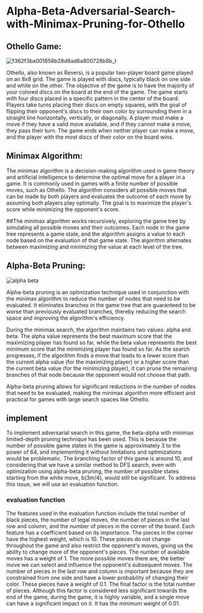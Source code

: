 # Alpha-Beta-Adversarial-Search-with-Minimax-Pruning-for-Othello
## Othello Game:

![f362f3ba001858b28d8ad6a800728b8b_t](https://github.com/peyman-paknezhad/Alpha-Beta-Adversarial-Search-with-Minimax-Pruning-for-Othello/assets/102018763/74f44875-27c5-45f9-ab3c-17e1f49c1ee5)

Othello, also known as Reversi, is a popular two-player board game played on an 8x8 grid. The game is played with discs, typically black on one side and white on the other. The objective of the game is to have the majority of your colored discs on the board at the end of the game. The game starts with four discs placed in a specific pattern in the center of the board. Players take turns placing their discs on empty squares, with the goal of flipping their opponent's discs to their own color by surrounding them in a straight line horizontally, vertically, or diagonally. A player must make a move if they have a valid move available, and if they cannot make a move, they pass their turn. The game ends when neither player can make a move, and the player with the most discs of their color on the board wins.

## Minimax Algorithm:
The minimax algorithm is a decision-making algorithm used in game theory and artificial intelligence to determine the optimal move for a player in a game. It is commonly used in games with a finite number of possible moves, such as Othello. The algorithm considers all possible moves that can be made by both players and evaluates the outcome of each move by assuming both players play optimally. The goal is to maximize the player's score while minimizing the opponent's score.

##The minimax algorithm works recursively, exploring the game tree by simulating all possible moves and their outcomes. Each node in the game tree represents a game state, and the algorithm assigns a value to each node based on the evaluation of that game state. The algorithm alternates between maximizing and minimizing the value at each level of the tree.

## Alpha-Beta Pruning:

![alpha beta](https://github.com/peyman-paknezhad/Alpha-Beta-Adversarial-Search-with-Minimax-Pruning-for-Othello/assets/102018763/ba4519a6-1247-487f-b32f-df3117d5beaf)

Alpha-beta pruning is an optimization technique used in conjunction with the minimax algorithm to reduce the number of nodes that need to be evaluated. It eliminates branches in the game tree that are guaranteed to be worse than previously evaluated branches, thereby reducing the search space and improving the algorithm's efficiency.

During the minimax search, the algorithm maintains two values: alpha and beta. The alpha value represents the best maximum score that the maximizing player has found so far, while the beta value represents the best minimum score that the minimizing player has found so far. As the search progresses, if the algorithm finds a move that leads to a lower score than the current alpha value (for the maximizing player) or a higher score than the current beta value (for the minimizing player), it can prune the remaining branches of that node because the opponent would not choose that path.

Alpha-beta pruning allows for significant reductions in the number of nodes that need to be evaluated, making the minimax algorithm more efficient and practical for games with large search spaces like Othello.

## implement
To implement adversarial search in this game, the beta-alpha with minimax limited-depth pruning technique has been used. This is because the number of possible game states in the game is approximately 3 to the power of 64, and implementing it without limitations and optimizations would be problematic. The branching factor of this game is around 10, and considering that we have a similar method to DFS search, even with optimization using alpha-beta pruning, the number of possible states starting from the white move, b(3m/4), would still be significant. To address this issue, we will use an evaluation function.

### evaluation function
The features used in the evaluation function include the total number of black pieces, the number of legal moves, the number of pieces in the last row and column, and the number of pieces in the corner of the board. Each feature has a coefficient based on its importance. The pieces in the corner have the highest weight, which is 10. These pieces do not change throughout the game and also restrict the opponent's moves, giving us the ability to change more of the opponent's pieces. The number of available moves has a weight of 1. The more possible moves there are, the better move we can select and influence the opponent's subsequent moves. The number of pieces in the last row and column is important because they are constrained from one side and have a lower probability of changing their color. These pieces have a weight of 0.1. The final factor is the total number of pieces. Although this factor is considered less significant towards the end of the game, during the game, it is highly variable, and a single move can have a significant impact on it. It has the minimum weight of 0.01.
